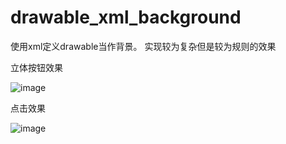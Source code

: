 drawable_xml_background
=======================

使用xml定义drawable当作背景。 实现较为复杂但是较为规则的效果

立体按钮效果

 ![image](https://github.com/drawable_xml_background/screenshot/device-2014-08-21-174623.png)
 
 点击效果
 
 ![image](https://github.com/drawable_xml_background/screenshot/device-2014-08-21-174656.png)
